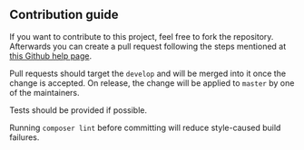 ## Contribution guide

If you want to contribute to this project, feel free to fork the repository. Afterwards you can create a pull request following the steps mentioned at [this Github help page](https://help.github.com/articles/creating-a-pull-request-from-a-fork/).

Pull requests should target the `develop` and will be merged into it once the change is accepted. On release,
the change will be applied to `master` by one of the maintainers.

Tests should be provided if possible.

Running `composer lint` before committing will reduce style-caused build failures.
